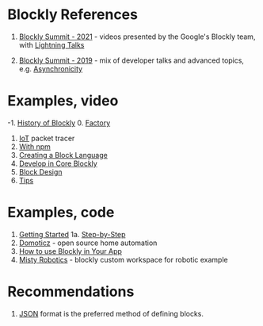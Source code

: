 # Blockly References

1. [Blockly Summit - 2021](https://sites.google.com/view/blockly-summit-2021/videos) - videos presented by the Google's Blockly team, 
with [Lightning Talks](https://sites.google.com/view/blockly-summit-2021/lightning-talks)

2. [Blockly Summit - 2019](https://sites.google.com/view/blockly-user-summit-2019/agenda) - mix of developer talks and advanced topics, 
e.g. [Asynchronicity](https://docs.google.com/presentation/d/1o3wIjQHg2hwlbv10HWo6um-Tt9tFRahGoQ1VizHJHzc/edit#slide=id.p) 


# Examples, video
-1. [History of Blockly](https://www.youtube.com/watch?v=RkueM-_6L7A)
0. [Factory](https://www.youtube.com/watch?v=s2_xaEvcVI0)
1. [IoT](https://www.youtube.com/watch?v=UikLZuR6QLY) packet tracer
2. [With npm](https://www.youtube.com/watch?v=WfUpbJ-I4qE)
3. [Creating a Block Language](https://www.youtube.com/watch?v=nXP7OKDCk4Y)
4. [Develop in Core Blockly](https://www.youtube.com/watch?v=QTDyAO61D2k)
5. [Block Design](https://www.youtube.com/watch?v=3hALE-m2Xl0)
6. [Tips](https://www.youtube.com/watch?v=nXP7OKDCk4Y)

# Examples, code
1. [Getting Started](https://github.com/google/blockly-samples/blob/master/codelabs/getting_started/getting_started.md)
1a. [Step-by-Step](https://blocklycodelabs.dev/codelabs/getting-started/index.html)
2. [Domoticz](http://localhost:3000/http.html) - open source home automation
3. [How to use Blockly in Your App](http://inspiredtoeducate.net/inspiredtoeducate/how-to-use-blockly-in-your-app-video/)
4. [Misty Robotics](https://docs.mistyrobotics.com/tools-&-apps/web-based-tools/blockly/) - blockly custom workspace for robotic example

# Recommendations
1. [JSON](https://developers.google.com/blockly/guides/create-custom-blocks/define-blocks) format is the preferred method of defining blocks.





